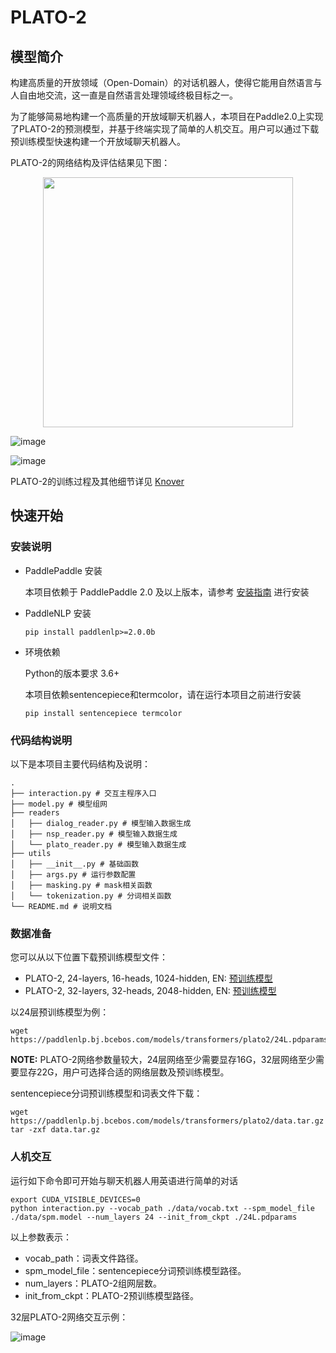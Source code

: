 # PLATO-2

## 模型简介

构建高质量的开放领域（Open-Domain）的对话机器人，使得它能用自然语言与人自由地交流，这一直是自然语言处理领域终极目标之一。

为了能够简易地构建一个高质量的开放域聊天机器人，本项目在Paddle2.0上实现了PLATO-2的预测模型，并基于终端实现了简单的人机交互。用户可以通过下载预训练模型快速构建一个开放域聊天机器人。

PLATO-2的网络结构及评估结果见下图：

<p align="center">
<img src="https://paddlenlp.bj.bcebos.com/images/plato-2/network.png" height=400 hspace="10"/>
</p>

![image](http://paddlenlp.bj.bcebos.com/images/plato-2/eval_en.png)

![image](http://paddlenlp.bj.bcebos.com/images/plato-2/eval_cn.png)

PLATO-2的训练过程及其他细节详见 [Knover](https://github.com/PaddlePaddle/Knover)

## 快速开始

### 安装说明

* PaddlePaddle 安装

   本项目依赖于 PaddlePaddle 2.0 及以上版本，请参考 [安装指南](http://www.paddlepaddle.org/#quick-start) 进行安装

* PaddleNLP 安装

   ```shell
   pip install paddlenlp>=2.0.0b
   ```

* 环境依赖

    Python的版本要求 3.6+

    本项目依赖sentencepiece和termcolor，请在运行本项目之前进行安装

    ```shell
    pip install sentencepiece termcolor
    ```

### 代码结构说明

以下是本项目主要代码结构及说明：

```text
.
├── interaction.py # 交互主程序入口
├── model.py # 模型组网
├── readers
│   ├── dialog_reader.py # 模型输入数据生成
│   ├── nsp_reader.py # 模型输入数据生成
│   └── plato_reader.py # 模型输入数据生成
├── utils
│   ├── __init__.py # 基础函数
│   ├── args.py # 运行参数配置
│   ├── masking.py # mask相关函数
│   └── tokenization.py # 分词相关函数
└── README.md # 说明文档
```

### 数据准备

您可以从以下位置下载预训练模型文件：

* PLATO-2, 24-layers, 16-heads, 1024-hidden, EN: [预训练模型](https://paddlenlp.bj.bcebos.com/models/transformers/plato2/24L.pdparams)
* PLATO-2, 32-layers, 32-heads, 2048-hidden, EN: [预训练模型](https://paddlenlp.bj.bcebos.com/models/transformers/plato2/32L.pdparams)

以24层预训练模型为例：

```shell
wget https://paddlenlp.bj.bcebos.com/models/transformers/plato2/24L.pdparams
```

**NOTE:** PLATO-2网络参数量较大，24层网络至少需要显存16G，32层网络至少需要显存22G，用户可选择合适的网络层数及预训练模型。

sentencepiece分词预训练模型和词表文件下载：

```shell
wget https://paddlenlp.bj.bcebos.com/models/transformers/plato2/data.tar.gz
tar -zxf data.tar.gz
```

### 人机交互

运行如下命令即可开始与聊天机器人用英语进行简单的对话

```shell
export CUDA_VISIBLE_DEVICES=0
python interaction.py --vocab_path ./data/vocab.txt --spm_model_file ./data/spm.model --num_layers 24 --init_from_ckpt ./24L.pdparams
```

以上参数表示：

* vocab_path：词表文件路径。
* spm_model_file：sentencepiece分词预训练模型路径。
* num_layers：PLATO-2组网层数。
* init_from_ckpt：PLATO-2预训练模型路径。

32层PLATO-2网络交互示例：

![image](http://paddlenlp.bj.bcebos.com/images/plato-2/case.jpg)
